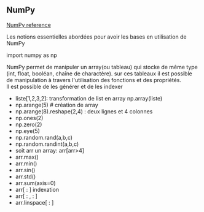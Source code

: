 

## NumPy
<a href='https://numpy.org/doc/stable/reference'> NumPy reference</a>

Les notions essentielles abordées pour avoir les bases en utilisation de NumPy <br>

import numpy as np <br>

NumPy permet de manipuler un array(ou tableau) qui stocke de même type (int, float, booléan, chaîne de charactère). sur ces tableaux il est possible de manipulation à travers l'utilisation des fonctions et des propriétés. <br>
Il est possible de les générer et de les indexer <br>

- liste[1,2,3,2]: transformation de list en array np.array(liste) <br>
- np.arange(5) # création de array <br>
- np.arange(8).reshape(2,4) : deux lignes et 4 colonnes <br>
- np.ones(2) <br>
- np.zero(2) <br>
- np.eye(5) <br>
- np.random.rand(a,b,c) <br>
- np.random.randint(a,b,c) <br>
- soit arr un array: arr[arr>4] <br>
- arr.max() <br>
- arr.min() <br>
- arr.sin() <br>
- arr.std() <br>
- arr.sum(axis=0) <br>
- arr[ : ] indexation <br>
- arr[ : , : ] <br>
- arr.linspace[ : ] <br>
